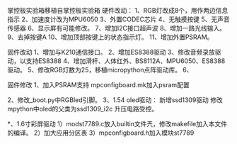 掌控板实验箱移植自掌控板实验箱
硬件改动：
1、RGB灯改成8个，用作两边信息指示
2、加速度计改为MPU6050
3、外置CODEC芯片
4、无触摸按键
5、无声音传感器
6、显示屏有可能修改。
7、增加I2C接口超声波
8、增加一路光线输入。
9、去掉按键A
10、增加顶部按键上的状态指示灯。
11、增加外置PSRAM。

固件改动
1、增加与K210通信接口。
2、增加ES8388驱动
3、修改音频录放驱动，以支持ES8388
4、增加滑杆、人体红外、BS8112A、MPU6050、ES8388驱动。
5、修改RGB灯数为25，移植micropython点阵驱动库。
6、

固件修改
1、加入PSRAM支持
    mpconfigboard.mk加入psram配置

2、修改_boot.py中RGBled引脚。
3、1.54 oled驱动：
    新增ssd1309驱动
    修改mpython中oled的父类为ssd1309_i2c
    升压电路受控。

*、1.6寸彩屏驱动
   1）modst7789.c放入builtin文件兲，修改makefile加入本文件的编译。
   2）加大应用分区表
   3）mpconfigboard.h加入模块st7789
    